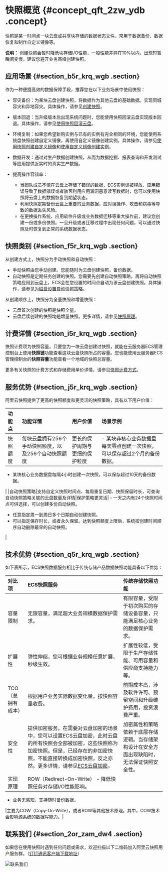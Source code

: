 # 快照概览 {#concept_qft_2zw_ydb .concept}

快照是某一时间点一块云盘或共享块存储的数据状态文件。常用于数据备份、数据恢复和制作自定义镜像等。

**说明：** 创建快照会暂时降低块存储I/O性能，一般性能差异在10%以内，出现短暂瞬间变慢。建议您避开业务高峰创建快照。

## 应用场景 {#section_b5r_krq_wgb .section}

作为一种便捷高效的数据保障手段，推荐您在以下业务场景中使用快照：

-   容灾备份：为某块云盘创建快照，将数据作为其他云盘的基础数据。实现同城容灾和异地容灾。具体操作，请参见[创建快照](cn.zh-CN/快照/使用快照/创建快照.md#)。
-   版本回退：当升级版本后出现系统问题时，您能使用快照回滚云盘实现版本回退。具体操作，请参见[使用快照回滚云盘](cn.zh-CN/快照/使用快照/使用快照回滚云盘.md#)。
-   环境复制：如果您希望新购实例与已有的实例有完全相同的环境，您能使用系统盘快照创建自定义镜像，再使用自定义镜像创建实例。具体操作，请参见[使用快照创建自定义镜像](../../../../cn.zh-CN/镜像/自定义镜像/创建自定义镜像/使用快照创建自定义镜像.md#)和[使用自定义镜像创建实例](../../../../cn.zh-CN/实例/创建实例/使用自定义镜像创建实例.md#)。

-   数据开发：通过对生产数据创建快照，从而为数据挖掘、报表查询和开发测试等应用提供近实时的真实生产数据。
-   提高操作容错率：
    -   当团队成员不慎在云盘上存储了错误的数据、ECS实例误被释放、应用错误导致了数据错误或者骇客利用应用漏洞恶意读写数据时，您可以使用快照将云盘上的数据恢复到期望状态。
    -   利用快照定期备份云盘上重要的业务数据，应对误操作、攻击和病毒等导致的数据丢失风险。
    -   在更换操作系统、应用软件升级或业务数据迁移等重大操作前，建议您创建一份或多份快照。一旦升级或者迁移过程中出现任何问题，可以通过快照及时恢复到正常的系统数据状态。

## 快照类别 {#section_f5r_krq_wgb .section}

从创建方式上，快照分为手动快照和自动快照：

-   手动快照由您手动创建。您能随时为云盘创建快照，备份数据。
-   自动快照是定期任务创建的快照。您需要先创建自动快照策略，再将自动快照策略应用到云盘上，ECS会在您设置的时间点自动为该云盘创建快照。具体操作，请参见[为磁盘设置自动快照策略](../../../../cn.zh-CN/快照/使用自动快照策略/执行或取消自动快照策略.md#)。

从创建顺序上，快照分为全量快照和增量快照：

-   云盘首次创建的快照是快照全量。
-   云盘后续创建的快照均是增量快照。更多详情，请参见[快照原理](cn.zh-CN/快照/快照原理.md#)。

## 计费详情 {#section_i5r_krq_wgb .section}

快照计费项为快照容量，只要您为一块云盘创建过快照，就能在云服务器ECS管理控制台上使用**快照链**功能查看这块云盘快照所占的容量。您也能使用云服务器ECS管理控制台的**快照容量**功能查看一个地域的快照总容量。

更多有关快照的计费方式和存储费用单价详情，请参见[快照计费方式](../../../../cn.zh-CN/产品定价/快照计费方式.md#)。

## 服务优势 {#section_j5r_krq_wgb .section}

阿里云快照提供了更高的快照额度和更灵活的快照策略，具有以下用户价值：

|功能点|功能详情|用户价值|场景示例|
|:--|:---|:---|:---|
|快照额度|每块云盘拥有256个手动快照额度，以及256个自动快照额度|更长的保护周期与更细的保护粒度| -   某块非核心业务数据盘每天零点创建一次快照，可以保存超过2个月的备份数据。
-   某块核心业务数据盘每隔4小时创建一次快照，可以保存超过10天的备份数据。

 |
|自动快照策略|支持自定义快照时间点、每周重复日期、快照保留时长，可查询自动快照策略关联的云盘数量及详情|保护策略更灵活| -   一天之内有24个快照时间点可供选择，可以创建多份自动快照。
-   任意指定周一到周日多个日期自动创建快照。
-   可以指定保存时长，或者永久保留。达到快照额度上限后，系统按创建时间顺序自动删除最早的自动快照。

 |

## 技术优势 {#section_q5r_krq_wgb .section}

如下表所示，ECS快照数据服务相比于传统存储产品数据快照功能具备以下优势：

|对比项|ECS快照服务|传统存储快照功能|
|:--|:------|:-------|
|容量限制|无限容量，满足超大业务规模数据保护需求。|有限容量，受限于初次购买的存储设备容量，只能满足核心业务的数据保护需求。|
|扩展性|弹性伸缩，您可根据业务规模任意扩展，秒级生效。|扩展性较低，受限于生产存储性能、可用容量和供应商支持能力等。|
|TCO（总拥有成本）|根据用户业务实际数据变化量，按快照容量收费。|前期成本高，涉及软件许可、预留空间和升级维护费用，投资浪费严重。|
|安全性|提供加密服务。在需要对云盘加密的场景中，您可以设置ECS云盘加密，此时云盘的所有快照会全部被加密，这些快照称为加密快照。但是，已经存在的非加密快照，不能直接转换成加密快照，反之亦然。更多详情，请参见[ECS云盘加密](cn.zh-CN/块存储/云盘/ECS云盘加密.md#)。|加密属性和策略依赖于底层存储逻辑。当存储架构设计在安全方面出现缺陷时，无法保证快照安全性。|
|实现原理|ROW（Redirect-On-Write） -   降低快照任务对存储I/O性能影响。
-   业务无感知，支持随时备份数据。

 |主要为COW（Copy-On-Write），或者ROW等其他技术原理。其中，COW技术会影响源系统的数据写能力。|

## 联系我们 {#section_2or_zam_dw4 .section}

如果您在使用快照时遇到任何问题或需求，欢迎扫描以下二维码加入阿里云快照用户服务群。（[钉钉通讯客户端下载地址](https://tms.dingtalk.com/markets/dingtalk/download?spm=a2c4g.11186623.2.9.2a1d4e2bCgb1WP)）

![联系我们](http://static-aliyun-doc.oss-cn-hangzhou.aliyuncs.com/assets/img/9574/156534456950525_zh-CN.jpg)


